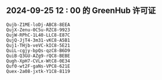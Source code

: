 ## 2024-09-25 12 : 00 的 GreenHub 许可证
```
Qujb-Z1ME-loDj-ABC8-8EEA
QujX-Zenu-0C5u-RZC8-9923
QujW-RPhC-1L40-LLC8-E87C
QujQ-JjT4-3m31-vKC8-A5B1
Quj1-THjb-veVC-kIC8-5E21
QuiL-cgjy-bpQs-qzC8-B6D9
QuiB-Q3GU-AZg9-rQC8-BEBE
Qugh-XpH7-CVLx-WtC8-0E34
Quf0-wt2F-gaNs-VPC8-621E
Quex-2a08-jxtk-Y1C8-8119
```
